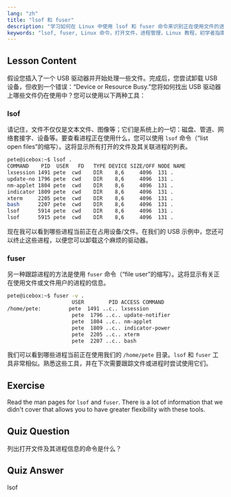 ```yaml
---
lang: "zh"
title: "lsof 和 fuser"
description: "学习如何在 Linux 中使用 lsof 和 fuser 命令来识别正在使用文件的进程。理解“设备或资源忙”错误并有效管理打开的文件。"
keywords: "lsof, fuser, Linux 命令，打开文件，进程管理，Linux 教程，初学者指南，设备忙"
---
```


## Lesson Content

假设您插入了一个 USB 驱动器并开始处理一些文件。完成后，您尝试卸载 USB 设备，但收到一个错误：“Device or Resource Busy.”您将如何找出 USB 驱动器上哪些文件仍在使用中？您可以使用以下两种工具：

### lsof

请记住，文件不仅仅是文本文件、图像等；它们是系统上的一切：磁盘、管道、网络套接字、设备等。要查看进程正在使用什么，您可以使用 `lsof` 命令（“list open files”的缩写）。这将显示所有打开的文件及其关联进程的列表。

```bash
pete@icebox:~$ lsof .
COMMAND    PID  USER   FD   TYPE DEVICE SIZE/OFF NODE NAME
lxsession 1491 pete  cwd    DIR    8,6     4096  131 .
update-no 1796 pete  cwd    DIR    8,6     4096  131 .
nm-applet 1804 pete  cwd    DIR    8,6     4096  131 .
indicator 1809 pete  cwd    DIR    8,6     4096  131 .
xterm     2205 pete  cwd    DIR    8,6     4096  131 .
bash      2207 pete  cwd    DIR    8,6     4096  131 .
lsof      5914 pete  cwd    DIR    8,6     4096  131 .
lsof      5915 pete  cwd    DIR    8,6     4096  131 .
```

现在我可以看到哪些进程当前正在占用设备/文件。在我们的 USB 示例中，您还可以终止这些进程，以便您可以卸载这个麻烦的驱动器。

### fuser

另一种跟踪进程的方法是使用 `fuser` 命令（“file user”的缩写）。这将显示有关正在使用文件或文件用户的进程的信息。

```bash
pete@icebox:~$ fuser -v .
                     USER        PID ACCESS COMMAND
/home/pete:         pete  1491 ..c.. lxsession
                     pete  1796 ..c.. update-notifier
                     pete  1804 ..c.. nm-applet
                     pete  1809 ..c.. indicator-power
                     pete  2205 ..c.. xterm
                     pete  2207 ..c.. bash
```

我们可以看到哪些进程当前正在使用我们的 `/home/pete` 目录。`lsof` 和 `fuser` 工具非常相似。熟悉这些工具，并在下次需要跟踪文件或进程时尝试使用它们。

## Exercise

Read the man pages for `lsof` and `fuser`. There is a lot of information that we didn't cover that allows you to have greater flexibility with these tools.

## Quiz Question

列出打开文件及其进程信息的命令是什么？

## Quiz Answer

lsof
